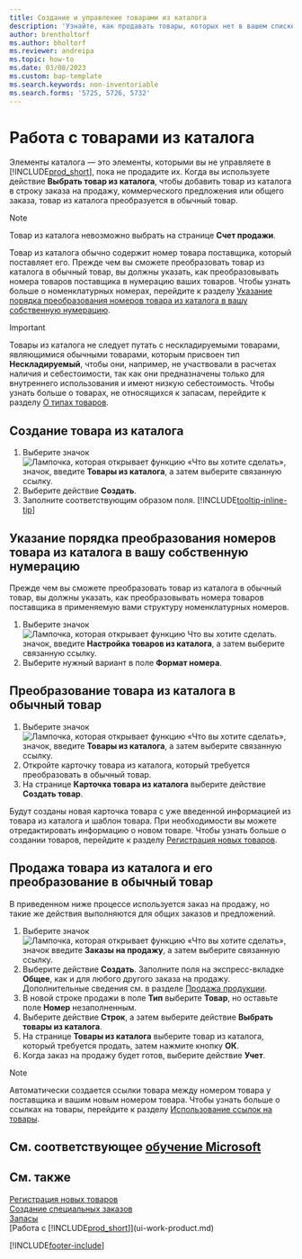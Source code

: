 ```yaml
---
title: Создание и управление товарами из каталога
description: 'Узнайте, как продавать товары, которых нет в вашем списке товаров.'
author: brentholtorf
ms.author: bholtorf
ms.reviewer: andreipa
ms.topic: how-to
ms.date: 03/08/2023
ms.custom: bap-template
ms.search.keywords: non-inventoriable
ms.search.forms: '5725, 5726, 5732'
---
```


# <a name="work-with-catalog-items" />Работа с товарами из каталога

Элементы каталога — это элементы, которыми вы не управляете в [!INCLUDE[prod_short](includes/prod_short.md)], пока не продадите их. Когда вы используете действие **Выбрать товар из каталога**, чтобы добавить товар из каталога в строку заказа на продажу, коммерческого предложения или общего заказа, товар из каталога преобразуется в обычный товар.

> [!NOTE]  
> Товар из каталога невозможно выбрать на странице **Счет продажи**.

Товар из каталога обычно содержит номер товара поставщика, который поставляет его. Прежде чем вы сможете преобразовать товар из каталога в обычный товар, вы должны указать, как преобразовывать номера товаров поставщика в нумерацию ваших товаров. Чтобы узнать больше о номенклатурных номерах, перейдите к разделу [Указание порядка преобразования номеров товара из каталога в вашу собственную нумерацию](#specify-how-catalog-item-numbers-are-converted-to-your-own-numbering).  

> [!IMPORTANT]
> Товары из каталога не следует путать с нескладируемыми товарами, являющимися обычными товарами, которым присвоен тип **Нескладируемый**, чтобы они, например, не участвовали в расчетах наличия и себестоимости, так как они предназначены только для внутреннего использования и имеют низкую себестоимость. Чтобы узнать больше о товарах, не относящихся к запасам, перейдите к разделу [О типах товаров](inventory-about-item-types.md).

## <a name="create-a-catalog-item" />Создание товара из каталога

1. Выберите значок ![Лампочка, которая открывает функцию «Что вы хотите сделать»](media/ui-search/search_small.png "Что вы хотите сделать"), значок, введите **Товары из каталога**, а затем выберите связанную ссылку.
2. Выберите действие **Создать**.
3. Заполните соответствующим образом поля. [!INCLUDE[tooltip-inline-tip](includes/tooltip-inline-tip_md.md)]

## <a name="specify-how-catalog-item-numbers-are-converted-to-your-own-numbering" />Указание порядка преобразования номеров товара из каталога в вашу собственную нумерацию

Прежде чем вы сможете преобразовать товар из каталога в обычный товар, вы должны указать, как преобразовывать номера товаров поставщика в применяемую вами структуру номенклатурных номеров.

1. Выберите значок ![Лампочка, которая открывает функцию Что вы хотите сделать.](media/ui-search/search_small.png "Что вы хотите сделать") значок, введите **Настройка товаров из каталога**, а затем выберите связанную ссылку.
2. Выберите нужный вариант в поле **Формат номера**.

## <a name="convert-a-catalog-item-to-a-normal-item" />Преобразование товара из каталога в обычный товар

1. Выберите значок ![Лампочка, которая открывает функцию «Что вы хотите сделать»](media/ui-search/search_small.png "Что вы хотите сделать"), значок, введите **Товары из каталога**, а затем выберите связанную ссылку.
2. Откройте карточку товара из каталога, который требуется преобразовать в обычный товар.
3. На странице **Карточка товара из каталога** выберите действие **Создать товар**.

Будут созданы новая карточка товара с уже введенной информацией из товара из каталога и шаблон товара. При необходимости вы можете отредактировать информацию о новом товаре. Чтобы узнать больше о создании товаров, перейдите к разделу [Регистрация новых товаров](inventory-how-register-new-items.md).

## <a name="to-sell-a-catalog-item-and-convert-it-to-a-normal-item" />Продажа товара из каталога и его преобразование в обычный товар

В приведенном ниже процессе используется заказ на продажу, но такие же действия выполняются для общих заказов и предложений.

1. Выберите значок ![Лампочка, которая открывает функцию «Что вы хотите сделать»](media/ui-search/search_small.png "Что вы хотите сделать"), значок введите **Заказы на продажу**, а затем выберите связанную ссылку.
2. Выберите действие **Создать**. Заполните поля на экспресс-вкладке **Общее**, как и для любого другого заказа на продажу. Дополнительные сведения см. в разделе [Продажа продукции](sales-how-sell-products.md).
3. В новой строке продажи в поле **Тип** выберите **Товар**, но оставьте поле **Номер** незаполненным.
4. Выберите действие **Строк**, а затем выберите действие **Выбрать товары из каталога**.
5. На странице **Товары из каталога** выберите товар из каталога, который требуется продать, затем нажмите кнопку **ОК**.
6. Когда заказ на продажу будет готов, выберите действие **Учет**.

> [!NOTE]  
> Автоматически создается ссылки товара между номером товара у поставщика и вашим новым номером товара. Чтобы узнать больше о ссылках на товары, перейдите к разделу [Использование ссылок на товары](inventory-how-use-item-cross-refs.md).

## <a name="see-related-microsoft-trainingtrainingmodulescreate-sales-documents-dynamics--business-central" />См. соответствующее [обучение Microsoft](/training/modules/create-sales-documents-dynamics-365-business-central/)

## <a name="see-also" />См. также

[Регистрация новых товаров](inventory-how-register-new-items.md)  
[Создание специальных заказов](sales-how-to-create-special-orders.md)  
[Запасы](inventory-manage-inventory.md)  
[Работа с [!INCLUDE[prod_short](includes/prod_short.md)]](ui-work-product.md)


[!INCLUDE[footer-include](includes/footer-banner.md)]
